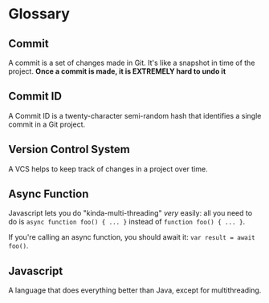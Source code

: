 # Glossary

## Commit
A commit is a set of changes made in Git. It's like a snapshot in time of the project. **Once a commit is made, it is EXTREMELY hard to undo it**

## Commit ID 
A Commit ID is a twenty-character semi-random hash that identifies a single commit in a Git project.

## Version Control System
A VCS helps to keep track of changes in a project over time. 


## Async Function
Javascript lets you do "kinda-multi-threading" *very* easily: all you need to do is `async function foo() { ... }` instead of `function foo() { ... }`. 

If you're calling an async function, you should await it: `var result = await foo()`.

## Javascript

A language that does everything better than Java, except for multithreading.
